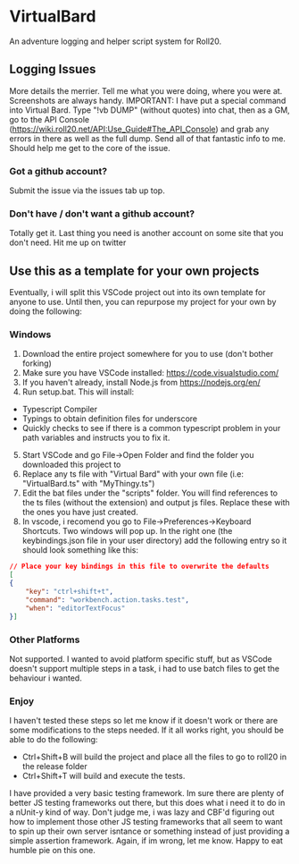 # VirtualBard
An adventure logging and helper script system for Roll20.

## Logging Issues
More details the merrier. Tell me what you were doing, where you were at. Screenshots are always handy.
IMPORTANT: I have put a special command into Virtual Bard. Type "!vb DUMP" (without quotes) into chat, then as a GM, go to the API Console (https://wiki.roll20.net/API:Use_Guide#The_API_Console) and grab any errors in there as well as the full dump. 
Send all of that fantastic info to me. Should help me get to the core of the issue. 
### Got a github account?
Submit the issue via the issues tab up top.

### Don't have / don't want a github account?
Totally get it. Last thing you need is another account on some site that you don't need. Hit me up on twitter

## Use this as a template for your own projects
Eventually, i will split this VSCode project out into its own template for anyone to use. Until then, you can repurpose my project for your own by doing the following:
### Windows
1. Download the entire project somewhere for you to use (don't bother forking)
2. Make sure you have VSCode installed: https://code.visualstudio.com/
3. If you haven't already, install Node.js from https://nodejs.org/en/
4. Run setup.bat. This will install:
  * Typescript Compiler
  * Typings to obtain definition files for underscore
  * Quickly checks to see if there is a common typescript problem in your path variables and instructs you to fix it.
5. Start VSCode and go File->Open Folder and find the folder you downloaded this project to
6. Replace any ts file with "Virtual Bard" with your own file (i.e: "VirtualBard.ts" with "MyThingy.ts")
7. Edit the bat files under the "scripts" folder. You will find references to the ts files (without the extension) and output js files. Replace these with the ones you have just created.
8. In vscode, i recomend you go to File->Preferences->Keyboard Shortcuts. Two windows will pop up. In the right one (the keybindings.json file in your user directory) add the following entry so it should look something like this:
```json
// Place your key bindings in this file to overwrite the defaults
[
{
    "key": "ctrl+shift+t",
    "command": "workbench.action.tasks.test",
    "when": "editorTextFocus"
}]
```

### Other Platforms
Not supported. I wanted to avoid platform specific stuff, but as VSCode doesn't support multiple steps in a task, i had to use batch files to get the behaviour i wanted.

### Enjoy

I haven't tested these steps so let me know if it doesn't work or there are some modifications to the steps needed. If it all works right, you should be able to do the following:
* Ctrl+Shift+B will build the project and place all the files to go to roll20 in the release folder
* Ctrl+Shift+T will build and execute the tests.

I have provided a very basic testing framework. Im sure there are plenty of better JS testing frameworks out there, but this does what i need it to do in a nUnit-y kind of way. Don't judge me, i was lazy and CBF'd figuring out how to implement those other JS testing frameworks that all seem to want to spin up their own server isntance or something instead of just providing a simple assertion framework. Again, if im wrong, let me know. Happy to eat humble pie on this one.
